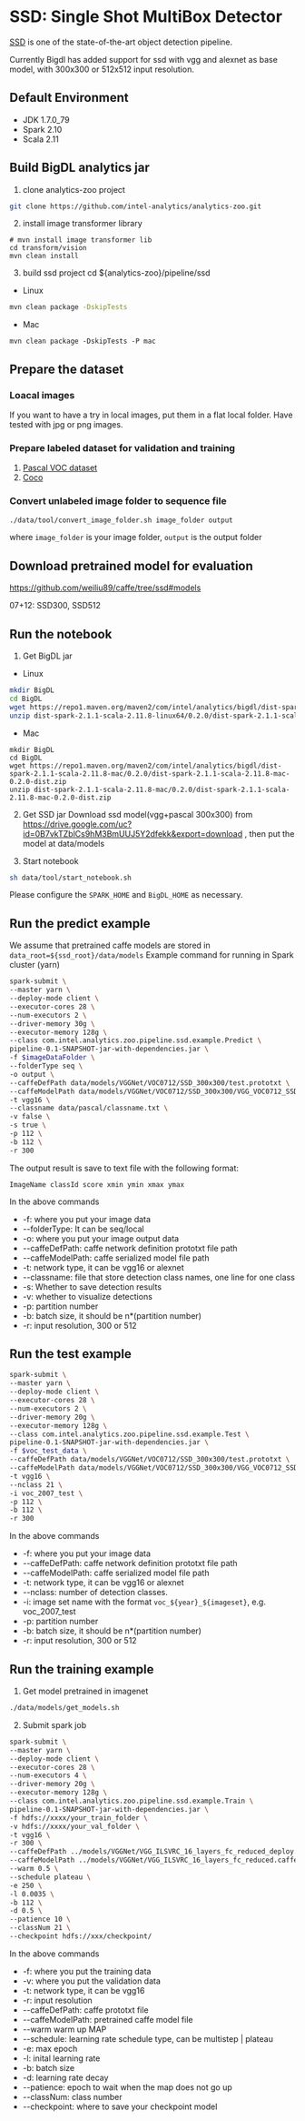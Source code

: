 # SSD: Single Shot MultiBox Detector

[SSD](https://research.google.com/pubs/pub44872.html) is one of the state-of-the-art
 object detection pipeline.

Currently Bigdl has added support for ssd with vgg and alexnet as base model,
with 300x300 or 512x512 input resolution.

## Default Environment
* JDK 1.7.0_79
* Spark 2.10
* Scala 2.11

## Build BigDL analytics jar

1. clone analytics-zoo project
```bash
git clone https://github.com/intel-analytics/analytics-zoo.git
```

2. install image transformer library
```
# mvn install image transformer lib
cd transform/vision
mvn clean install
```

3. build ssd project
cd ${analytics-zoo}/pipeline/ssd
* Linux
```bash
mvn clean package -DskipTests
```
* Mac
```
mvn clean package -DskipTests -P mac
```

## Prepare the dataset

### Loacal images
If you want to have a try in local images, put them in a flat local folder.
Have tested with jpg or png images.

### Prepare labeled dataset for validation and training
1. [Pascal VOC dataset](data/pascal)
2. [Coco](data/coco)

### Convert unlabeled image folder to sequence file
```bash
./data/tool/convert_image_folder.sh image_folder output
```

where ```image_folder``` is your image folder, ```output``` is the output folder

## Download pretrained model for evaluation

https://github.com/weiliu89/caffe/tree/ssd#models

07+12: SSD300, SSD512

## Run the notebook

1. Get BigDL jar
* Linux
```bash
mkdir BigDL
cd BigDL
wget https://repo1.maven.org/maven2/com/intel/analytics/bigdl/dist-spark-2.1.1-scala-2.11.8-linux64/0.2.0/dist-spark-2.1.1-scala-2.11.8-linux64-0.2.0-dist.zip
unzip dist-spark-2.1.1-scala-2.11.8-linux64/0.2.0/dist-spark-2.1.1-scala-2.11.8-linux64-0.2.0-dist.zip
```
* Mac
```
mkdir BigDL
cd BigDL
wget https://repo1.maven.org/maven2/com/intel/analytics/bigdl/dist-spark-2.1.1-scala-2.11.8-mac/0.2.0/dist-spark-2.1.1-scala-2.11.8-mac-0.2.0-dist.zip
unzip dist-spark-2.1.1-scala-2.11.8-mac/0.2.0/dist-spark-2.1.1-scala-2.11.8-mac-0.2.0-dist.zip
```
2. Get SSD jar
Download ssd model(vgg+pascal 300x300) from https://drive.google.com/uc?id=0B7vkTZblCs9hM3BmUUJ5Y2dfekk&export=download ,
then put the model at data/models

3. Start notebook

```bash
sh data/tool/start_notebook.sh
```
Please configure the ```SPARK_HOME``` and ```BigDL_HOME``` as necessary.


## Run the predict example
We assume that pretrained caffe models are stored in ```data_root=${ssd_root}/data/models```
Example command for running in Spark cluster (yarn)

```bash
spark-submit \
--master yarn \
--deploy-mode client \
--executor-cores 28 \
--num-executors 2 \
--driver-memory 30g \
--executor-memory 128g \
--class com.intel.analytics.zoo.pipeline.ssd.example.Predict \
pipeline-0.1-SNAPSHOT-jar-with-dependencies.jar \
-f $imageDataFolder \
--folderType seq \
-o output \
--caffeDefPath data/models/VGGNet/VOC0712/SSD_300x300/test.prototxt \
--caffeModelPath data/models/VGGNet/VOC0712/SSD_300x300/VGG_VOC0712_SSD_300x300_iter_120000.caffemodel \
-t vgg16 \
--classname data/pascal/classname.txt \
-v false \
-s true \
-p 112 \
-b 112 \
-r 300
```

The output result is save to text file with the following format:

```
ImageName classId score xmin ymin xmax ymax
```

In the above commands

* -f: where you put your image data
* --folderType: It can be seq/local
* -o: where you put your image output data
* --caffeDefPath: caffe network definition prototxt file path
* --caffeModelPath: caffe serialized model file path
* -t: network type, it can be vgg16 or alexnet
* --classname: file that store detection class names, one line for one class
* -s: Whether to save detection results
* -v: whether to visualize detections
* -p: partition number
* -b: batch size, it should be n*(partition number)
* -r: input resolution, 300 or 512

## Run the test example

```bash
spark-submit \
--master yarn \
--deploy-mode client \
--executor-cores 28 \
--num-executors 2 \
--driver-memory 20g \
--executor-memory 128g \
--class com.intel.analytics.zoo.pipeline.ssd.example.Test \
pipeline-0.1-SNAPSHOT-jar-with-dependencies.jar \
-f $voc_test_data \
--caffeDefPath data/models/VGGNet/VOC0712/SSD_300x300/test.prototxt \
--caffeModelPath data/models/VGGNet/VOC0712/SSD_300x300/VGG_VOC0712_SSD_300x300_iter_120000.caffemodel \
-t vgg16 \
--nclass 21 \
-i voc_2007_test \
-p 112 \
-b 112 \
-r 300
```

In the above commands

* -f: where you put your image data
* --caffeDefPath: caffe network definition prototxt file path
* --caffeModelPath: caffe serialized model file path
* -t: network type, it can be vgg16 or alexnet
* --nclass: number of detection classes.
* -i: image set name with the format ```voc_${year}_${imageset}```, e.g. voc_2007_test
* -p: partition number
* -b: batch size, it should be n*(partition number)
* -r: input resolution, 300 or 512

## Run the training example
1. Get model pretrained in imagenet
```bash
./data/models/get_models.sh
```

2. Submit spark job
```bash
spark-submit \
--master yarn \
--deploy-mode client \
--executor-cores 28 \
--num-executors 4 \
--driver-memory 20g \
--executor-memory 128g \
--class com.intel.analytics.zoo.pipeline.ssd.example.Train \
pipeline-0.1-SNAPSHOT-jar-with-dependencies.jar \
-f hdfs://xxxx/your_train_folder \
-v hdfs://xxxx/your_val_folder \
-t vgg16 \
-r 300 \
--caffeDefPath ../models/VGGNet/VGG_ILSVRC_16_layers_fc_reduced_deploy.prototxt.txt \
--caffeModelPath ../models/VGGNet/VGG_ILSVRC_16_layers_fc_reduced.caffemodel \
--warm 0.5 \
--schedule plateau \
-e 250 \
-l 0.0035 \
-b 112 \
-d 0.5 \
--patience 10 \
--classNum 21 \
--checkpoint hdfs://xxx/checkpoint/
```
In the above commands

* -f: where you put the training data
* -v: where you put the validation data
* -t: network type, it can be vgg16
* -r: input resolution
* --caffeDefPath: caffe prototxt file
* --caffeModelPath: pretrained caffe model file
* --warm warm up MAP
* --schedule: learning rate schedule type, can be multistep | plateau
* -e: max epoch
* -l: inital learning rate
* -b: batch size
* -d: learning rate decay
* --patience: epoch to wait when the map does not go up
* --classNum: class number
* --checkpoint: where to save your checkpoint model
